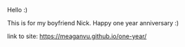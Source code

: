 Hello :) 

This is for my boyfriend Nick. Happy one year anniversary :)

link to site: https://meaganvu.github.io/one-year/
